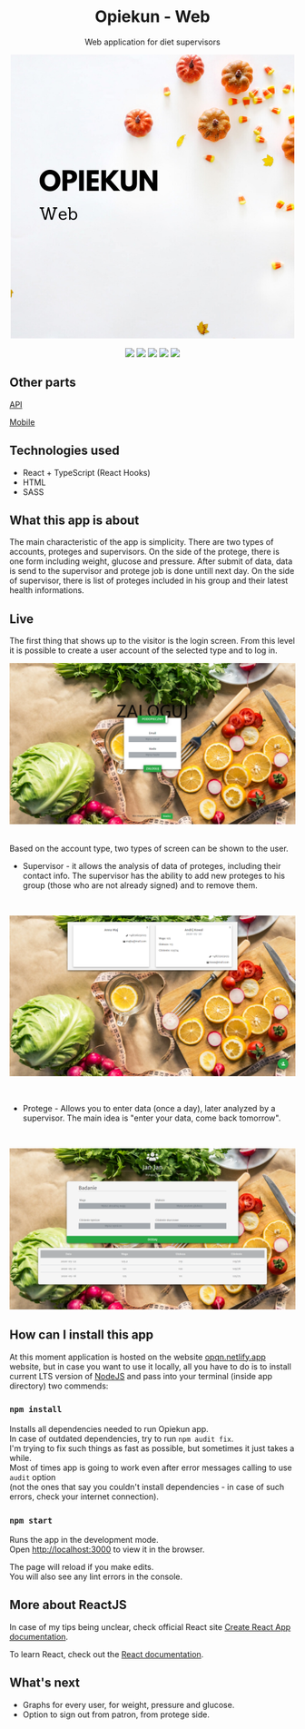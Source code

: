 <h1 align="center">Opiekun - Web</h1>
<p align="center">Web application for diet supervisors</p>
<p align="center">
  <img src="https://github.com/wojciechkubiak/opqn-web/blob/master/Opqn.png?raw=true"/>
</p>

<p align="center">
  <img src="https://img.shields.io/badge/Made%20by-wojciechkubiak-blue"/>
  <img src="https://img.shields.io/website?url=https%3A%2F%2Fopqn.netlify.app"/>
  <img src="https://img.shields.io/netlify/9b34eab0-858b-4f92-863f-29b5350b9465"/>
  <img src="https://img.shields.io/badge/react-16.13.1-informational"/>
  <img src="https://img.shields.io/badge/typescript-3.8.3-informational"/>
</p>

## Other parts
[API](https://github.com/wojciechkubiak/opqn-api)

[Mobile](https://github.com/wojciechkubiak/opqn-mobile)

## Technologies used
* React + TypeScript (React Hooks)
* HTML
* SASS

## What this app is about
The main characteristic of the app is simplicity. There are two types of accounts, proteges and supervisors. On the side of the protege, there is one form including weight, glucose and pressure. After submit of data, data is send to the supervisor and protege job is done untill next day. On the side of supervisor, there is list of proteges included in his group and their latest health informations.

## Live
The first thing that shows up to the visitor is the login screen. From this level it is possible to create a user account of the selected type and to log in.
<br />

<p align="center">
 <img src="https://github.com/wojciechkubiak/opqn-web/blob/master/live1.png?raw=true"/>
</p>
<br />
Based on the account type, two types of screen can be shown to the user.

<br />

* Supervisor - it allows the analysis of data of proteges, including their contact info. The supervisor has the ability to add new proteges to his group (those who are not already signed) and to remove them.

<br />

<p align="center">
  <img src="https://github.com/wojciechkubiak/opqn-web/blob/master/live2.png?raw=true"/>
</p>
<br />

* Protege - Allows you to enter data (once a day), later analyzed by a supervisor. The main idea is "enter your data, come back tomorrow".

<br />

<p align="center">
 <img src="https://github.com/wojciechkubiak/opqn-web/blob/master/live3.png?raw=true"/>
</p>

## How can I install this app
At this moment application is hosted on the website [opqn.netlify.app](https://opqn.netlify.app) website, but in case you want to use it locally, all you have to do is to install current LTS version of [NodeJS](https://nodejs.org/en/) and pass into your terminal (inside app directory) two commends:

### `npm install`

Installs all dependencies needed to run Opiekun app. <br />In case of outdated dependencies, try to run `npm audit fix`. <br />I'm trying to fix such things as fast as possible, but sometimes it just takes a while. 
<br />Most of times app is going to work even after error messages calling to use `audit` option <br />(not the ones that say you couldn't install dependencies - in case of such errors, check your internet connection). 

### `npm start`

Runs the app in the development mode.<br />
Open [http://localhost:3000](http://localhost:3000) to view it in the browser.

The page will reload if you make edits.<br />
You will also see any lint errors in the console.


## More about ReactJS

In case of my tips being unclear, check official React site [Create React App documentation](https://facebook.github.io/create-react-app/docs/getting-started).

To learn React, check out the [React documentation](https://reactjs.org/).

## What's next
* Graphs for every user, for weight, pressure and glucose.
* Option to sign out from patron, from protege side.
